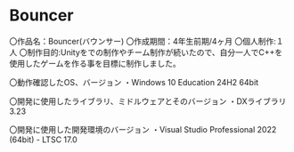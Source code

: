 # Bouncer
〇作品名：Bouncer(バウンサー)
〇作成期間：4年生前期/4ヶ月
〇個人制作:１人
〇制作目的:Unityをでの制作やチーム制作が続いたので、自分一人でC++を使用したゲームを作る事を目標に制作しました。

〇動作確認したOS、バージョン
  ・Windows 10 Education 24H2 64bit

〇開発に使用したライブラリ、ミドルウェアとそのバージョン
  ・DXライブラリ 3.23
  
〇開発に使用した開発環境のバージョン
  ・Visual Studio Professional 2022 (64bit) - LTSC 17.0
